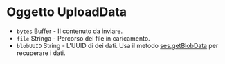 # Oggetto UploadData

* `bytes` Buffer - Il contenuto da inviare.
* `file` Stringa - Percorso dei file in caricamento.
* `blobUUID` String - L'UUID di dei dati. Usa il metodo [ses.getBlobData](../session.md#sesgetblobdataidentifier-callback) per recuperare i dati.